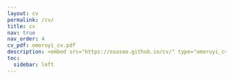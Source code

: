 ```yaml
---
layout: cv
permalink: /cv/
title: cv
nav: true
nav_order: 4
cv_pdf: omoruyi_cv.pdf
description: <embed src="https://osaseo.github.io/cv/" type="omoruyi_cv.pdf"/>"
toc:
  sidebar: left
---
```

